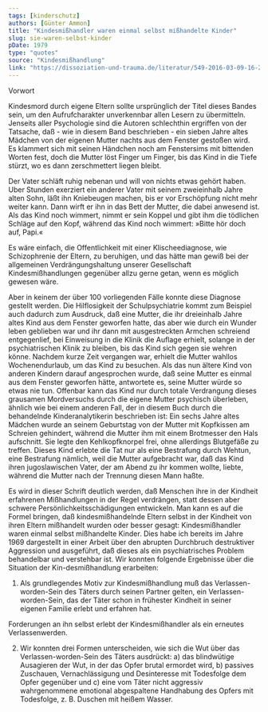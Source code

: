 ```yaml
---
tags: [kinderschutz]
authors: [Günter Ammon]
title: "Kindesmißhandler waren einmal selbst mißhandelte Kinder"
slug: sie-waren-selbst-kinder
pDate: 1979
type: "quotes"
source: "Kindesmißhandlung"
link: "https://dissoziation-und-trauma.de/literatur/549-2016-03-09-16-21-16"
---
```


Vorwort

Kindesmord durch eigene Eltern sollte ursprünglich der Titel dieses Bandes sein, um den Aufrufcharakter unverkennbar allen Lesern zu übermitteln. Jenseits aller Psychologie sind die Autoren schlechthin ergriffen von der Tatsache, daß - wie in diesem Band beschrieben - ein sieben Jahre altes Mädchen von der eigenen Mutter nachts aus dem Fenster gestoßen wird. Es klammert sich mit seinen Händchen noch am Fenstersims mit bittenden Worten fest, doch die Mutter löst Finger um Finger, bis das Kind in die Tiefe stürzt, wo es dann zerschmettert liegen bleibt.

Der Vater schläft ruhig nebenan und will von nichts etwas gehört haben. Uber Stunden exerziert ein anderer Vater mit seinem zweieinhalb Jahre alten Sohn, läßt ihn Kniebeugen machen, bis er vor Erschöpfung nicht mehr weiter kann. Dann wirft er ihn in das Bett der Mutter, die dabei anwesend ist. Als das Kind noch wimmert, nimmt er sein Koppel und gibt ihm die tödlichen Schläge auf den Kopf, während das Kind noch wimmert: »Bitte hör doch auf, Papi.«

Es wäre einfach, die Offentlichkeit mit einer Klischeediagnose, wie Schizophrenie der Eltern, zu beruhigen, und das hätte man gewiß bei der allgemeinen Verdrängungshaltung unserer Gesellschaft Kindesmißhandlungen gegenüber allzu gerne getan, wenn es möglich gewesen wäre.

Aber in keinem der über 100 vorliegenden Fälle konnte diese Diagnose gestellt werden. Die Hilflosigkeit der Schulpsychiatrie kommt zum Beispiel auch dadurch zum Ausdruck, daß eine Mutter, die ihr dreieinhalb Jahre altes Kind aus dem Fenster geworfen hatte, das aber wie durch ein Wunder leben geblieben war und ihr dann mit ausgestreckten Armchen schreiend entgegenlief, bei Einweisung in die Klinik die Auflage erhielt, solange in der psychiatrischen Klinik zu bleiben, bis das Kind sich gegen sie wehren könne. Nachdem kurze Zeit vergangen war, erhielt die Mutter wahllos Wochenendurlaub, um das Kind zu besuchen. Als das nun ältere Kind von anderen Kindern darauf angesprochen wurde, daß seine Mutter es einmal aus dem Fenster geworfen hätte, antwortete es, seine Mutter würde so etwas nie tun. Offenbar kann das Kind nur durch totale Verdrangung dieses grausamen Mordversuchs durch die eigene Mutter psychisch überleben, ähnlich wie bei einem anderen Fall, der in diesem Buch durch die behandelnde Kinderanalytikerin beschrieben ist: Ein sechs Jahre altes Mädchen wurde an seinem Geburtstag von der Mutter mit Kopfkissen am Schreien gehindert, während die Mutter ihm mit einem Brotmesser den Hals aufschnitt. Sie legte den Kehlkopfknorpel frei, ohne allerdings Blutgefäße zu treffen. Dieses Kind erlebte die Tat nur als eine Bestrafung durch Wehtun, eine Bestrafung nämlich, weil die Mutter aufgebracht war, daß das Kind ihren jugoslawischen Vater, der am Abend zu ihr kommen wollte, liebte, während die Mutter nach der Trennung diesen Mann haßte.

Es wird in dieser Schrift deutlich werden, daß Menschen ihre in der Kindheit erfahrenen Mißhandlungen in der Regel verdrängen, statt dessen aber schwere Persönlichkeitsschädigungen entwickeln. Man kann es auf die Formel bringen, daß kindesmißhandelnde Eltern selbst in der Kindheit von ihren Eltern mißhandelt wurden oder besser gesagt: Kindesmißhandler waren einmal selbst mißhandelte Kinder. Dies habe ich bereits im Jahre 1969 dargestellt in einer Arbeit über den abrupten Durchbruch destruktiver Aggression und ausgeführt, daß dieses als ein psychiatrisches Problem behandelbar und verstehbar ist.
Wir konnten folgende Ergebnisse über die Situation der Kin-desmißhandlung erarbeiten:

1. Als grundlegendes Motiv zur Kindesmißhandlung muß das Verlassen-worden-Sein des Täters durch seinen Partner gelten, ein Verlassen-worden-Sein, das der Täter schon in frühester Kindheit in seiner eigenen Familie erlebt und erfahren hat.

Forderungen an ihn selbst erlebt der Kindesmißhandler als ein erneutes Verlassenwerden.

2. Wir konnten drei Formen unterscheiden, wie sich die Wut über das Verlassen-worden-Sein des Täters ausdrückt: a) das blindwütige Ausagieren der Wut, in der das Opfer brutal ermordet wird, b) passives Zuschauen, Vernachlässigung und Desinteresse mit Todesfolge dem Opfer gegenüber und c) eine vom Täter nicht aggressiv wahrgenommene emotional abgespaltene Handhabung des Opfers mit Todesfolge, z. B.
Duschen mit heißem Wasser.
